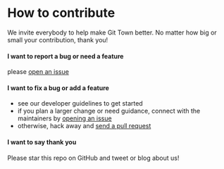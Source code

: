 # How to contribute

We invite everybody to help make Git Town better. No matter how big or small
your contribution, thank you!

#### I want to report a bug or need a feature

please [open an issue](https://github.com/git-town/git-town/issues/new)

#### I want to fix a bug or add a feature

- see our developer guidelines to get started
- if you plan a larger change or need guidance, connect with the maintainers by
  [opening an issue](https://github.com/git-town/git-town/issues/new)
- otherwise, hack away and
  [send a pull request](https://help.github.com/articles/using-pull-requests)

#### I want to say thank you

Please star this repo on GitHub and tweet or blog about us!
